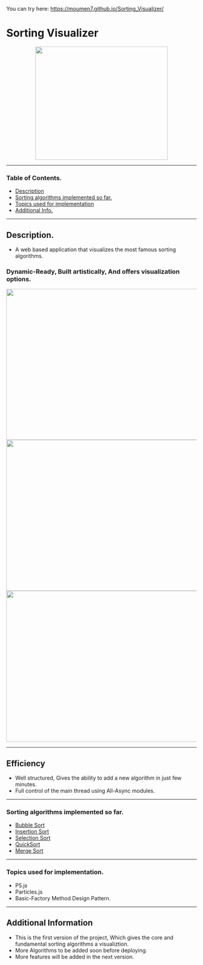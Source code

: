 ﻿You can try here: https://moumen7.github.io/Sorting_Visualizer/
 
 # Sorting Visualizer
 <p align="middle">
 <img src="https://user-images.githubusercontent.com/58152328/132061249-d6fc7d12-3274-4266-b163-83ef2c717a61.png" width="350" height="300">
</p>


---

 ### Table of Contents.
 
- [Description](#description)
- [Sorting algorithms implemented so far.](#sorting-algorithms-implemented-so-far)
- [Topics used for implementation](#topics-used-for-implementation)
- [Additional Info.](#additional-information)

----

## Description.
- A web based application that visualizes the most famous sorting algorithms.  

### Dynamic-Ready, Built artistically, And offers visualization options.


<p align="middle">
 <img src="https://user-images.githubusercontent.com/58152328/132061512-77ad5b4f-9b7d-4e58-a1f3-ed644180e35e.PNG" width="620" height="400">  
 <img src="https://user-images.githubusercontent.com/58152328/132061502-852b2a1f-4550-4277-9de5-587a317a833b.PNG" width="620" height="400">  
 <img src="https://user-images.githubusercontent.com/58152328/132061505-8ac75dc7-0c00-4e7b-b61a-b56d2691abe4.PNG" width="620" height="400">  

</p>

---

## Efficiency  
- Well structured, Gives the ability to add a new algorithm in just few minutes.
- Full control of the main thread using All-Async modules.
---
### Sorting algorithms implemented so far.
- [Bubble Sort](https://www.geeksforgeeks.org/bubble-sort/)
- [Insertion Sort](https://www.geeksforgeeks.org/insertion-sort/)
- [Selection Sort](https://www.geeksforgeeks.org/selection-sort/)
- [QuickSort](https://www.geeksforgeeks.org/quick-sort/)
- [Merge Sort](https://www.geeksforgeeks.org/merge-sort/) 
---
### Topics used for implementation.  
- P5.js
- Particles.js
- Basic-Factory Method Design Pattern.  
---  
## Additional Information  
- This is the first version of the project, Which gives the core and fundamental sorting algorithms a visualiztion.
- More Algorithms to be added soon before deploying.
- More features will be added in the next version.

